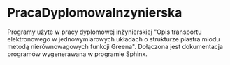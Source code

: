 # PracaDyplomowaInzynierska
Programy użyte w pracy dyplomowej inżynierskiej "Opis transportu elektronowego w jednowymiarowych układach o strukturze plastra miodu metodą nierównowagowych funkcji Greena".
Dołączona jest dokumentacja programów wygenerawana w programie Sphinx.
